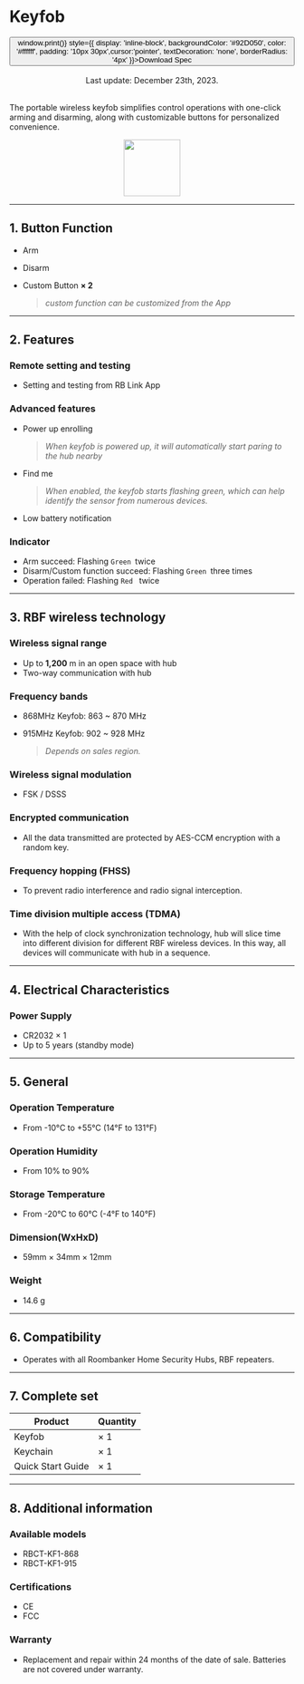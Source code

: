 ﻿# Keyfob

<div style={{textAlign: 'center'}}>
<button onClick={() => window.print()} style={{ display: 'inline-block', backgroundColor: '#92D050', color: '#ffffff', padding: '10px 30px',cursor:'pointer', textDecoration: 'none', borderRadius: '4px' }}>Download Spec</button>
</div>
<br />

<center>
    Last update: December 23th, 2023.
</center>

<br />

The portable wireless keyfob simplifies control operations with one-click arming and disarming, along with customizable buttons for personalized convenience.

<div align="center">
  <img src="https://dusunprj.oss-us-west-1.aliyuncs.com/roombanker/Keyfob.png" width="100" />
</div>


------

## 1. Button Function

* Arm

* Disarm

* Custom Button **× 2**    

  > *custom function can be customized from the App*

------

## 2. Features

### Remote setting and testing

* Setting and testing from RB Link App

### Advanced features

* Power up enrolling  
  
  > *When keyfob is powered up, it will automatically start paring to the hub nearby*
* Find me  
  
  > *When enabled, the keyfob starts flashing green, which can help identify the sensor from numerous devices.*
* Low battery notification

### Indicator

* Arm succeed: Flashing `Green `twice
* Disarm/Custom function succeed: Flashing `Green `three times
* Operation failed: Flashing `Red ` twice

------

## 3. RBF wireless technology

### Wireless signal range

* Up to **1,200** m in an open space with hub
* Two-way communication with hub

### Frequency bands

* 868MHz Keyfob: 863 ~ 870 MHz
* 915MHz Keyfob: 902 ~ 928 MHz  
  
  > *Depends on sales region.*

### Wireless signal modulation

* FSK / DSSS

### Encrypted communication

* All the data transmitted are protected by AES-CCM encryption with a random key.

### Frequency hopping (FHSS)

* To prevent radio interference and radio signal interception.

### Time division multiple access (TDMA)

* With the help of clock synchronization technology, hub will slice time into different division for different RBF wireless devices. In this way, all devices will communicate with hub in a sequence.

------

## 4. Electrical Characteristics

### Power Supply

* CR2032 × 1
* Up to 5 years (standby mode)

------

## 5. General

### Operation Temperature

* From -10°С to +55°С (14°F to 131°F)

### Operation Humidity

* From 10% to 90%

### Storage Temperature

* From -20°C to 60°C (-4°F to 140°F)

### Dimension(WxHxD)

* 59mm × 34mm × 12mm

### Weight

* 14.6 g

------

## 6. Compatibility

* Operates with all Roombanker Home Security Hubs,  RBF repeaters.

------

## 7. Complete set

| Product           | Quantity |
| ----------------- | -------- |
| Keyfob            | × 1      |
| Keychain          | × 1      |
| Quick Start Guide | × 1      |



------

## 8. Additional information

### Available models

* RBCT-KF1-868
* RBCT-KF1-915

### Certifications

* CE
* FCC


### Warranty

* Replacement and repair within 24 months of the date of sale. Batteries are not covered under warranty.
